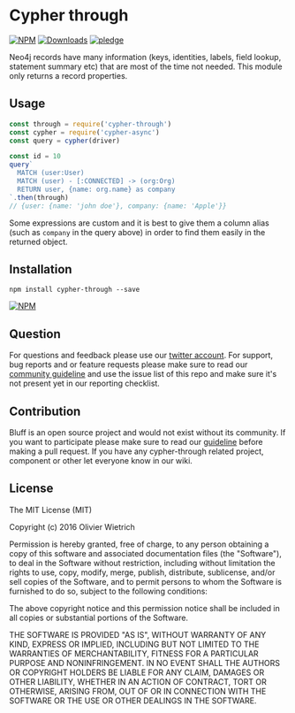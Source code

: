 # Cypher through

  [![NPM](https://img.shields.io/npm/v/cypher-through.svg)](https://www.npmjs.com/package/cypher-through)
  [![Downloads](https://img.shields.io/npm/dm/cypher-through.svg)](http://npm-stat.com/charts.html?package=cypher-through)
  [![pledge](https://bredele.github.io/contributing-guide/community-pledge.svg)](https://github.com/bredele/contributing-guide/blob/master/guidelines.md)

Neo4j records have many information (keys, identities, labels, field lookup, statement summary etc) that are most of the time not needed. This module only returns a record properties.

## Usage

```js
const through = require('cypher-through')
const cypher = require('cypher-async')
const query = cypher(driver)

const id = 10
query`
  MATCH (user:User)
  MATCH (user) - [:CONNECTED] -> (org:Org)
  RETURN user, {name: org.name} as company
`.then(through)
// {user: {name: 'john doe'}, company: {name: 'Apple'}}
```

Some expressions are custom and it is best to give them a column alias (such as `company` in the query above) in order to find them easily in the returned object.


## Installation

```shell
npm install cypher-through --save
```

[![NPM](https://nodei.co/npm/cypher-through.png)](https://nodei.co/npm/cypher-through/)


## Question

For questions and feedback please use our [twitter account](https://twitter.com/bredeleca). For support, bug reports and or feature requests please make sure to read our
<a href="https://github.com/bredele/contributing-guide/blob/master/guidelines.md" target="_blank">community guideline</a> and use the issue list of this repo and make sure it's not present yet in our reporting checklist.

## Contribution

Bluff is an open source project and would not exist without its community. If you want to participate please make sure to read our <a href="https://github.com/bredele/contributing-guide/blob/master/guidelines.md" target="_blank">guideline</a> before making a pull request. If you have any cypher-through related project, component or other let everyone know in our wiki.

## License

The MIT License (MIT)

Copyright (c) 2016 Olivier Wietrich

Permission is hereby granted, free of charge, to any person obtaining a copy
of this software and associated documentation files (the "Software"), to deal
in the Software without restriction, including without limitation the rights
to use, copy, modify, merge, publish, distribute, sublicense, and/or sell
copies of the Software, and to permit persons to whom the Software is
furnished to do so, subject to the following conditions:

The above copyright notice and this permission notice shall be included in all
copies or substantial portions of the Software.

THE SOFTWARE IS PROVIDED "AS IS", WITHOUT WARRANTY OF ANY KIND, EXPRESS OR
IMPLIED, INCLUDING BUT NOT LIMITED TO THE WARRANTIES OF MERCHANTABILITY,
FITNESS FOR A PARTICULAR PURPOSE AND NONINFRINGEMENT. IN NO EVENT SHALL THE
AUTHORS OR COPYRIGHT HOLDERS BE LIABLE FOR ANY CLAIM, DAMAGES OR OTHER
LIABILITY, WHETHER IN AN ACTION OF CONTRACT, TORT OR OTHERWISE, ARISING FROM,
OUT OF OR IN CONNECTION WITH THE SOFTWARE OR THE USE OR OTHER DEALINGS IN THE
SOFTWARE.
